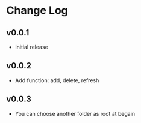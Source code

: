 # Change Log

## v0.0.1

- Initial release

## v0.0.2

- Add function: add, delete, refresh

## v0.0.3

- You can choose another folder as root at begain
